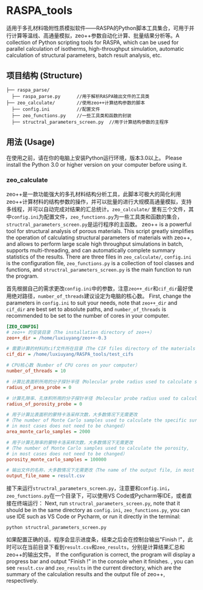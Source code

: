 # RASPA_tools
适用于多孔材料吸附性质模拟软件——RASPA的Python脚本工具集合，可用于并行计算等温线、高通量模拟，zeo++参数自动化计算、批量结果分析等。A collection of Python scripting tools for RASPA, which can be used for parallel calculation of isotherms, high-throughput simulation, automatic calculation of structural parameters, batch result analysis, etc.

## 项目结构 (Structure)
```
├── raspa_parse/   
  ├── raspa_parse.py      //用于解析RASPA输出文件的工具类
├── zeo_calculate/        //使用zeo++计算结构参数的脚本
  ├── config.ini          //配置文件
  ├── zeo_functions.py    //一些工具类和函数的封装
  ├── structral_parameters_screen.py  //用于计算结构参数的主程序

```
## 用法 (Usage)
在使用之前，请在你的电脑上安装Python运行环境，版本3.0以上。
Please install the Python 3.0 or higher version on your computer before using it.
### zeo_calculate
zeo++是一款功能强大的多孔材料结构分析工具，此脚本可极大的简化利用zeo++计算材料的结构参数的操作，并可以批量的进行大规模高通量模拟，支持多线程，并可以自动完成对结果的汇总统计。`zeo_calculate/` 里有三个文件，其中`config.ini`为配置文件，`zeo_functions.py`为一些工具类和函数的集合，`structral_parameters_screen.py`是运行程序的主函数。
zeo++ is a powerful tool for structural analysis of porous materials. This script greatly simplifies the operation of calculating structural parameters of materials with zeo++, and allows to perform large scale high throughput simulations in batch, supports multi-threading, and can automatically complete summary statistics of the results. There are three files in `zeo_calculate/`, `config.ini` is the configuration file, `zeo_functions.py` is a collection of tool classes and functions, and `structral_parameters_screen.py` is the main function to run the program.

首先根据自己的需求更改`config.ini`中的参数，注意`zeo++_dir`和`cif_dir`最好使用绝对路径，`number_of_threads`建议设定为电脑的核心数。
First, change the parameters in `config.ini` to suit your needs, note that `zeo++_dir` and `cif_dir` are best set to absolute paths, and `number_of_threads` is recommended to be set to the number of cores in your computer.

```ini
[ZEO_CONFIG]
# zeo++ 的安装目录（The installation directory of zeo++）
zeo++_dir = /home/luxiuyang/zeo++-0.3

# 需要计算的材料的cif文件所在目录（The CIF files directory of the materials to be calculated）
cif_dir = /home/luxiuyang/RASPA_tools/test_cifs

# CPU核心数（Number of CPU cores on your computer）
number_of_threads = 10

# 计算比表面积所用的分子探针半径（Molecular probe radius used to calculate specific surface area）
radius_of_area_probe = 0

# 计算孔隙率、孔体积所用的分子探针半径（Molecular probe radius used to calculate porosity）
radius_of_porosity_probe = 0

# 用于计算比表面积的蒙特卡洛采样次数，大多数情况下无需更改
#（The number of Monte Carlo samples used to calculate the specific surface area,
# in most cases does not need to be changed）
area_monte_carlo_samples = 2000

# 用于计算孔隙率的蒙特卡洛采样次数，大多数情况下无需更改
#（The number of Monte Carlo samples used to calculate the porosity,
# in most cases does not need to be changed）
porosity_monte_carlo_samples = 100000

# 输出文件的名称，大多数情况下无需更改（The name of the output file, in most cases does not need to be changed）
output_file_name = result.csv
```
接下来运行`structral_parameters_screen.py`，注意要和`config.ini`，`zeo_functions.py`在一个目录下，可以使用VS Code或Pycharm等IDE，或者直接在终端运行：
Next, run `structral_parameters_screen.py`, note that it should be in the same directory as `config.ini`, `zeo_functions.py`, you can use IDE such as VS Code or Pycharm, or run it directly in the terminal:

```shell
python structral_parameters_screen.py
```

如果配置正确的话，程序会显示进度条，结束之后会在控制台输出"Finish !"，此时可以在当前目录下看到`result.csv`和`zeo_results`，分别是计算结果汇总和zeo++的输出文件。
If the configuration is correct, the program will display a progress bar and output "Finish !" in the console when it finishes. , you can see `result.csv` and `zeo_results` in the current directory, which are the summary of the calculation results and the output file of zeo++, respectively.
